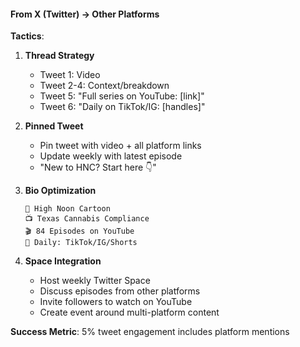 #### From X (Twitter) → Other Platforms

**Tactics**:
1. **Thread Strategy**
   - Tweet 1: Video
   - Tweet 2-4: Context/breakdown
   - Tweet 5: "Full series on YouTube: [link]"
   - Tweet 6: "Daily on TikTok/IG: [handles]"

2. **Pinned Tweet**
   - Pin tweet with video + all platform links
   - Update weekly with latest episode
   - "New to HNC? Start here 👇"

3. **Bio Optimization**
   ```
   🤠 High Noon Cartoon
   📺 Texas Cannabis Compliance
   🎬 84 Episodes on YouTube
   📱 Daily: TikTok/IG/Shorts
   ```

4. **Space Integration**
   - Host weekly Twitter Space
   - Discuss episodes from other platforms
   - Invite followers to watch on YouTube
   - Create event around multi-platform content

**Success Metric**: 5% tweet engagement includes platform mentions
